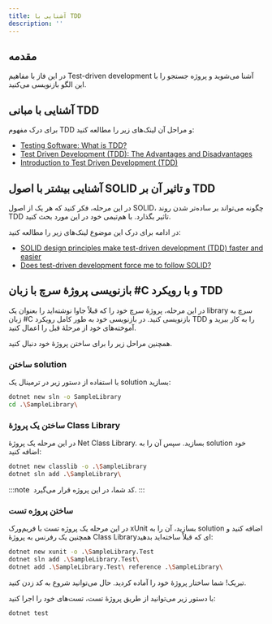 ```yaml
---
title: آشنایی با TDD
description: ''
---
```


## مقدمه

در این فاز با مفاهیم Test-driven development
آشنا می‌شوید و پروژه جستجو را با این الگو بازنویسی می‌کنید.

## آشنایی با مبانی TDD

برای درک مفهوم TDD
و مراحل آن لینک‌های زیر را مطالعه کنید:

- [Testing Software: What is TDD?](https://medium.com/javascript-scene/testing-software-what-is-tdd-459b2145405c)
- [Test Driven Development (TDD): The Advantages and Disadvantages](https://medium.com/@stevenpcurtis.sc/test-driven-development-tdd-the-advantages-and-disadvantages-5347899ead90)
- [Introduction to Test Driven Development (TDD)](https://medium.com/hackernoon/introduction-to-test-driven-development-tdd-61a13bc92d92)

## آشنایی بیشتر با اصول SOLID و تاثیر آن بر TDD

در این مرحله، فکر کنید که هر یک از اصول SOLID،
چگونه می‌تواند بر ساده‌تر شدن روند TDD
تاثیر بگذارد. با هم‌تیمی خود در این مورد بحث کنید.

در ادامه برای درک این موضوع لینک‌های زیر را مطالعه کنید:

- [SOLID design principles make test-driven development (TDD) faster and easier](https://medium.com/ibm-garage/solid-design-principles-makes-test-driven-development-faster-and-easier-35c9eec22ff1)
- [Does test-driven development force me to follow SOLID?](https://softwareengineering.stackexchange.com/a/111868)

## بازنویسی پروژهٔ سرچ با زبان #C و با رویکرد TDD

در این مرحله، پروژهٔ سرچ خود را که قبلاً جاوا نوشته‌اید را بعنوان یک library
سرچ به زبان #C
بازنویسی کنید. در بازنویسی خود به طور کامل رویکرد TDD
را به کار ببرید و آموخته‌های خود از مرحلهٔ قبل را اعمال کنید.

همچنین مراحل زیر را برای ساختن پروژهٔ خود دنبال کنید.

### ساختن solution

با استفاده از دستور زیر در ترمینال یک solution
بسازید:

```Bash
dotnet new sln -o SampleLibrary
cd .\SampleLibrary\
```

### ساختن یک پروژهٔ Class Library

در این مرحله یک پروژهٔ Net Class Library.
بسازید. سپس آن را به solution
خود اضافه کنید:

```Bash
dotnet new classlib -o .\SampleLibrary
dotnet sln add .\SampleLibrary\
```

:::note ‌
کد شما، در این پروژه قرار می‌گیرد.
:::

### ساختن پروژه تست

در این مرحله یک پروژه تست با فریم‌ورک xUnit
بسازید، آن را به solution
اضافه کنید و همچنین یک رفرنس به پروژهٔ Class Libraryای
که قبلاً ساخته‌اید بدهید:

```Bash
dotnet new xunit -o .\SampleLibrary.Test
dotnet sln add .\SampleLibrary.Test\
dotnet add .\SampleLibrary.Test\ reference .\SampleLibrary\
```

تبریک! شما ساختار پروژهٔ خود را آماده کردید. حال می‌توانید شروع به کد زدن کنید.

با دستور زیر می‌توانید از طریق پروژهٔ تست، تست‌های خود را اجرا کنید:

```Bash
dotnet test
```
